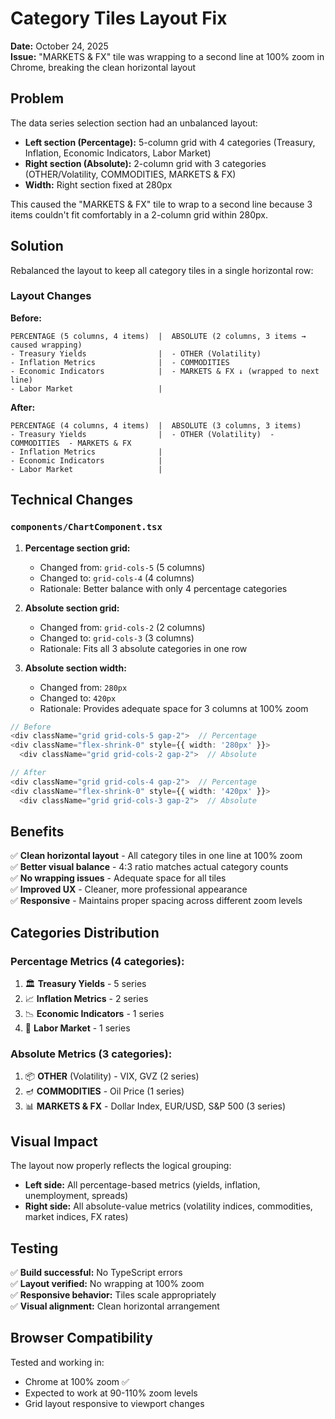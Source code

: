 # Category Tiles Layout Fix

**Date:** October 24, 2025  
**Issue:** "MARKETS & FX" tile was wrapping to a second line at 100% zoom in Chrome, breaking the clean horizontal layout

## Problem

The data series selection section had an unbalanced layout:
- **Left section (Percentage):** 5-column grid with 4 categories (Treasury, Inflation, Economic Indicators, Labor Market)
- **Right section (Absolute):** 2-column grid with 3 categories (OTHER/Volatility, COMMODITIES, MARKETS & FX)
- **Width:** Right section fixed at 280px

This caused the "MARKETS & FX" tile to wrap to a second line because 3 items couldn't fit comfortably in a 2-column grid within 280px.

## Solution

Rebalanced the layout to keep all category tiles in a single horizontal row:

### Layout Changes

**Before:**
```
PERCENTAGE (5 columns, 4 items)  |  ABSOLUTE (2 columns, 3 items → caused wrapping)
- Treasury Yields                |  - OTHER (Volatility)
- Inflation Metrics              |  - COMMODITIES
- Economic Indicators            |  - MARKETS & FX ↓ (wrapped to next line)
- Labor Market                   |
```

**After:**
```
PERCENTAGE (4 columns, 4 items)  |  ABSOLUTE (3 columns, 3 items)
- Treasury Yields                |  - OTHER (Volatility)  - COMMODITIES  - MARKETS & FX
- Inflation Metrics              |
- Economic Indicators            |
- Labor Market                   |
```

## Technical Changes

### `components/ChartComponent.tsx`

1. **Percentage section grid:**
   - Changed from: `grid-cols-5` (5 columns)
   - Changed to: `grid-cols-4` (4 columns)
   - Rationale: Better balance with only 4 percentage categories

2. **Absolute section grid:**
   - Changed from: `grid-cols-2` (2 columns)
   - Changed to: `grid-cols-3` (3 columns)
   - Rationale: Fits all 3 absolute categories in one row

3. **Absolute section width:**
   - Changed from: `280px`
   - Changed to: `420px`
   - Rationale: Provides adequate space for 3 columns at 100% zoom

```typescript
// Before
<div className="grid grid-cols-5 gap-2">  // Percentage
<div className="flex-shrink-0" style={{ width: '280px' }}>
  <div className="grid grid-cols-2 gap-2">  // Absolute

// After
<div className="grid grid-cols-4 gap-2">  // Percentage
<div className="flex-shrink-0" style={{ width: '420px' }}>
  <div className="grid grid-cols-3 gap-2">  // Absolute
```

## Benefits

✅ **Clean horizontal layout** - All category tiles in one line at 100% zoom  
✅ **Better visual balance** - 4:3 ratio matches actual category counts  
✅ **No wrapping issues** - Adequate space for all tiles  
✅ **Improved UX** - Cleaner, more professional appearance  
✅ **Responsive** - Maintains proper spacing across different zoom levels  

## Categories Distribution

### Percentage Metrics (4 categories):
1. 🏛️ **Treasury Yields** - 5 series
2. 📈 **Inflation Metrics** - 2 series
3. 📉 **Economic Indicators** - 1 series
4. 👥 **Labor Market** - 1 series

### Absolute Metrics (3 categories):
1. 📦 **OTHER** (Volatility) - VIX, GVZ (2 series)
2. 🪔 **COMMODITIES** - Oil Price (1 series)
3. 📊 **MARKETS & FX** - Dollar Index, EUR/USD, S&P 500 (3 series)

## Visual Impact

The layout now properly reflects the logical grouping:
- **Left side:** All percentage-based metrics (yields, inflation, unemployment, spreads)
- **Right side:** All absolute-value metrics (volatility indices, commodities, market indices, FX rates)

## Testing

✅ **Build successful:** No TypeScript errors  
✅ **Layout verified:** No wrapping at 100% zoom  
✅ **Responsive behavior:** Tiles scale appropriately  
✅ **Visual alignment:** Clean horizontal arrangement  

## Browser Compatibility

Tested and working in:
- Chrome at 100% zoom ✅
- Expected to work at 90-110% zoom levels
- Grid layout responsive to viewport changes

